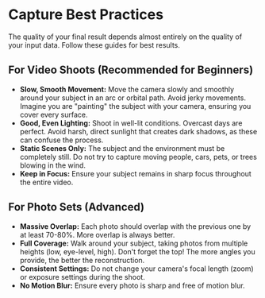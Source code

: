 # Capture Best Practices

The quality of your final result depends almost entirely on the quality of your input data. Follow these guides for best results.

## For Video Shoots (Recommended for Beginners)

- **Slow, Smooth Movement:** Move the camera slowly and smoothly around your subject in an arc or orbital path. Avoid jerky movements. Imagine you are "painting" the subject with your camera, ensuring you cover every surface.
- **Good, Even Lighting:** Shoot in well-lit conditions. Overcast days are perfect. Avoid harsh, direct sunlight that creates dark shadows, as these can confuse the process.
- **Static Scenes Only:** The subject and the environment must be completely still. Do not try to capture moving people, cars, pets, or trees blowing in the wind.
- **Keep in Focus:** Ensure your subject remains in sharp focus throughout the entire video.

## For Photo Sets (Advanced)

- **Massive Overlap:** Each photo should overlap with the previous one by at least 70-80%. More overlap is always better.
- **Full Coverage:** Walk around your subject, taking photos from multiple heights (low, eye-level, high). Don't forget the top! The more angles you provide, the better the reconstruction.
- **Consistent Settings:** Do not change your camera's focal length (zoom) or exposure settings during the shoot.
- **No Motion Blur:** Ensure every photo is sharp and free of motion blur.
